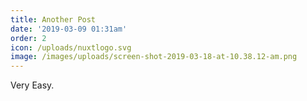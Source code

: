 ```yaml
---
title: Another Post
date: '2019-03-09 01:31am'
order: 2
icon: /uploads/nuxtlogo.svg
image: /images/uploads/screen-shot-2019-03-18-at-10.38.12-am.png
---
```

Very Easy.
